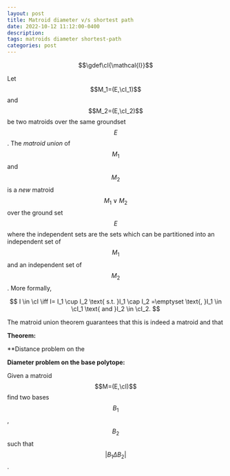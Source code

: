 ```yaml
---
layout: post
title: Matroid diameter v/s shortest path
date: 2022-10-12 11:12:00-0400
description: 
tags: matroids diameter shortest-path
categories: post
---
```

$$\gdef\cI{\mathcal{I}}$$

Let $$M_1=(E,\cI_1)$$ and $$M_2=(E,\cI_2)$$ be two matroids over the same groundset $$E$$.
The *matroid union* of $$M_1$$ and $$M_2$$ is a *new* matroid $$M_1 \lor M_2$$ over the ground set $$E$$ where the independent sets are the sets which can be partitioned into an independent set of $$M_1$$ and an independent set of $$M_2$$.
More formally,

$$
I \in \cI \iff I= I_1 \cup I_2 \text{ s.t. }I_1 \cap I_2 =\emptyset \text{, }I_1 \in \cI_1 \text{ and }I_2 \in \cI_2.
$$

The matroid union theorem guarantees that this is indeed a matroid and that 

**Theorem:** 


**Distance problem on the 


**Diameter problem on the base polytope:**

Given a matroid $$M=(E,\cI)$$ find two bases $$B_1$$, $$B_2$$ such that $$|B_1 \Delta B_2|$$.
